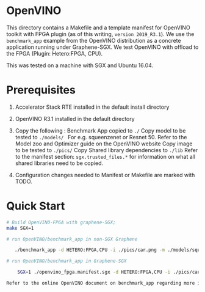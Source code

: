 # OpenVINO

This directory contains a Makefile and a template manifest for 
OpenVINO toolkit with FPGA plugin (as of this writing, `version 2019_R3.1`).
We use the `benchmark_app` example from the OpenVINO distribution as a concrete application running
under Graphene-SGX. We test OpenVINO with offload to the FPGA (Plugin: Hetero:FPGA, CPU).

This was tested on a machine with SGX and Ubuntu 16.04.

# Prerequisites

1. Accelerator Stack RTE installed in the default install directory 

2. OpenVINO R3.1 installed in the default directory

3. Copy the following :
    Benchmark App copied to `./`
    Copy model to be tested to `./models/ `
        For e.g. squeenzenet or Resnet 50. Refer to the Model zoo and Optimizer guide on the OpenVINO website
    Copy image to be tested to `./pics/`
    Copy Shared library dependencies to `./lib`
        Refer to the manifest section: `sgx.trusted_files.*` for information on what all shared libraries need to be copied.

4. Configuration changes needed to Manifest or Makefile are marked with TODO.

# Quick Start

```sh
# Build OpenVINO-FPGA with graphene-SGX;
make SGX=1

# run OpenVINO/benchmark_app in non-SGX Graphene

   ./benchmark_app -d HETERO:FPGA,CPU -i ./pics/car.png -m ./models/squeezenet1.1.xml -api sync -niter 1 -nireq 1 -nstreams 1

# run OpenVINO/benchmark_app in Graphene-SGX

    SGX=1 ./openvino_fpga.manifest.sgx -d HETERO:FPGA,CPU -i ./pics/car.png -m ./models/squeezenet1.1.xml -api sync -niter 1 -nireq 1 -nstreams 1

Refer to the online OpenVINO document on benchmark_app regarding more information on output and configurable parameters
```
